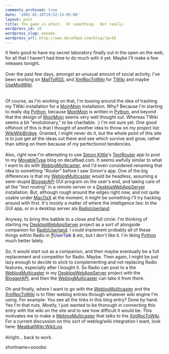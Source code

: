 ```yaml
---
comments_archived: true
date: '2002-02-18T19:52:15-05:00'
layout: post
title: The game is afoot.  Or something.  Not really.
wordpress_id: 10
wordpress_slug: oooobo
wordpress_url: http://www.decafbad.com/blog/?p=10
---
```

It feels good to have my secret laboratory finally out in the open on the web, for all that I haven't had time to do much with it yet.  Maybe I'll make a few releases tonight.
<br /><br />
Over the past few days, amongst an unusual amount of social activity, I've been working on <a href="http://www.decafbad.com/twiki/bin/view/Main/MailToRSS">MailToRSS</a>, and <a href="http://www.decafbad.com/twiki/bin/view/Main/XmlRpcToWiki">XmlRpcToWiki</a> for <a href="http://www.decafbad.com/twiki/bin/view/TWiki/WebHome">TWiki</a> and maybe <a href="http://www.decafbad.com/twiki/bin/view/Main/UseModWiki">UseModWiki</a>.  
<br /><br />
Of course, as I'm working on that, I'm tossing around the idea of trashing my TWiki installation for a <a href="http://www.decafbad.com/twiki/bin/view/Main/MoinMoin">MoinMoin</a> installation.  Why?  Because I'm starting to really dig <a href="http://www.decafbad.com/twiki/bin/view/Main/Python">Python</a>, because <a href="http://www.decafbad.com/twiki/bin/view/Main/MoinMoin">MoinMoin</a> is written in <a href="http://www.decafbad.com/twiki/bin/view/Main/Python">Python</a>, and beyond that the design of <a href="http://www.decafbad.com/twiki/bin/view/Main/MoinMoin">MoinMoin</a> seems very well thought out.  Whereas TWiki seems a bit "evolutionary," to be charitable.  :)  I'm not sure yet.  One good offshoot of this is that I thought of another idea to throw on my project list: <a href="http://www.decafbad.com/twiki/bin/view/Main/WikiWikiBridge">WikiWikiBridge</a>.  Granted, I might never do it, but the whole point of this site is to just get all the ideas out there and see which survive and grow, rather than sitting on them because of my perfectionist tendencies.
<br /><br />
Also, right now I'm attempting to use <a href="http://simon.kittle.info">Simon Kittle</a>'s <a href="http://simon.kittle.info/textrouter">TextRouter</a> app to post to my <a href="http://www.decafbad.com/twiki/bin/view/Main/MovableType">MovableType</a> blog on decafbad.com.  It seems awfully similar to what I want to do with <a href="http://www.decafbad.com/twiki/bin/view/Main/WeblogMulticaster">WeblogMulticaster</a>, and I'd even considered renaming that idea to something "Router" before I saw Simon's app.  One of the big differences is that my <a href="http://www.decafbad.com/twiki/bin/view/Main/WeblogMulticaster">WeblogMulticaster</a> would be headless, assuming a semi-stupid <a href="http://www.decafbad.com/twiki/bin/view/Main/BloggerAPI">BloggerAPI</a> GUI program on the user's end, and taking care of all the "text routing" in a remote server or a <a href="http://www.decafbad.com/twiki/bin/view/Main/DesktopWebAppServer">DesktopWebAppServer</a> installation.  But, although rough around the edges right now, and not quite usable under <a href="http://www.decafbad.com/twiki/bin/view/Main/?topic=MacOsX">MacOsX</a> at the moment, it might be something I'll try hacking around with first.  It's mostly a matter of where the intelligence lies: In the GUI app, or in a desktop server ala <a href="http://www.decafbad.com/twiki/bin/view/Main/RadioUserland">RadioUserland</a>.
<br /><br />
Anyway, to bring this babble to a close and full circle:  I'm thinking of starting my <a href="http://www.decafbad.com/twiki/bin/view/Main/DesktopWebAppServer">DesktopWebAppServer</a> project as a sort of alongside companion for <a href="http://www.decafbad.com/twiki/bin/view/Main/RadioUserland">RadioUserland</a>.  I <i>could</i> implement probably all of these things within Radio in <span style='background : #FFFFCE;'><a href="http://www.decafbad.com/twiki/bin/edit/Main/UserTalk?topicparent=Main.FilterData"><b>?</b></a><font color="#0000FF">UserTalk</font></span> &amp; etc, but I don't like it.  I'm liking <a href="http://www.decafbad.com/twiki/bin/view/Main/Python">Python</a> much better lately.
<br /><br />
So, it would start out as a companion, and then maybe eventually be a full replacement and competitor for Radio.  Maybe.  Then again, I might be just lazy enough to decide to stick to complementing and not replacing Radio features, especially after I bought it.  So Radio can post to a the <a href="http://www.decafbad.com/twiki/bin/view/Main/WeblogMulticaster">WeblogMulticaster</a> in my <a href="http://www.decafbad.com/twiki/bin/view/Main/DesktopWebAppServer">DesktopWebAppServer</a> project with the <a href="http://www.decafbad.com/twiki/bin/view/Main/BloggerAPI">BloggerAPI</a>, and then the <a href="http://www.decafbad.com/twiki/bin/view/Main/WeblogMulticaster">WeblogMulticaster</a> can take it from there.
<br /><br />
Oh and finally, where I want to go with the <a href="http://www.decafbad.com/twiki/bin/view/Main/WeblogMulticaster">WeblogMulticaster</a> and the <a href="http://www.decafbad.com/twiki/bin/view/Main/XmlRpcToWiki">XmlRpcToWiki</a> is to filter weblog entries through whatever wiki engine I'm using.  For example:  You see all the links in this blog entry?  Done by hand.  Yes I'm that nuts.  Mostly, I just wanted to be thorough in connecting this entry with the wiki on the site and to see how difficult it would be.  This motivates me to make a <a href="http://www.decafbad.com/twiki/bin/view/Main/WeblogMulticaster">WeblogMulticaster</a> that talks to the <a href="http://www.decafbad.com/twiki/bin/view/Main/XmlRpcToWiki">XmlRpcToWiki</a>.  For a current discussion on this sort of weblog/wiki integration I want, look here: <a href="http://www.usemod.com/cgi-bin/mb.pl?WikiLog">MeatballWiki:WikiLog</a>.
<br /><br />
Alright...  back to work.
<!--more-->
shortname=oooobo
